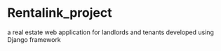 # Rentalink_project
a real estate web application  for landlords and tenants developed using Django framework
